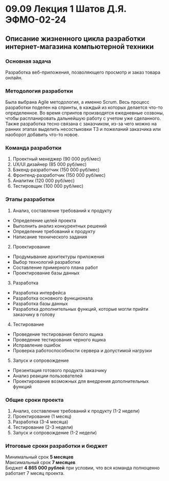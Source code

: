 # 09.09 Лекция 1 Шатов Д.Я. ЭФМО-02-24

## Описание жизненного цикла разработки интернет-магазина компьютерной техники

### Основная задача
Разработка веб-приложения, позволяющего просмотр и заказ товара онлайн.

### Методология разработки 
Была выбрана Agile методология, а именно Scrum. 
Весь процесс разработки поделен на спринты, в каждый из которых делается что-то определенное. Во время спринтов производятся ежедневные созвоны, чтобы распланировать дальнейшую работу с учетом уже сделанного.
Также разработка тесно связана с заказчиком, из-за чего можно на ранних этапах выделить несостыковки ТЗ и пожеланий заказчика или наоборот добавить что-то новое.

### Команда разработки 
  1. Проектный менеджер (90 000 руб/мес)
  2. UX/UI дизайнер (85 000 руб/мес)
  3. Бэкенд-разработчик (150 000 руб/мес)
  4. Фронтенд-разработчик (150 000 руб/мес)
  6. Аналитик (120 000 руб/мес)
  7. Тестировщик (100 000 руб/мес)

### Этапы разработки 
  1) Анализ, составление требований к продукту  
   * Определение целей проекта
   * Выполнить анализ конкурентных решений 
   * Определение требований к продукту
   * Написание технического задания  
  2) Проектирование  
   * Продумывание архитектуры приложения
   * Выбор технологий разработки
   * Составление примерного плана работ
   * Проектирование базы данных
  3) Разработка
   * Разработка интерфейса
   * Разработка основного функционала
   * Разработка базы данных
   * Разработка дополнительных функций, которые могли прийти заказчику в голову
    
  4) Тестирование
   * Проведение тестирования белого ящика
   * Проведение тестирования черного ящика
   * Исправление ошибок
   * Проверка работоспособности сервера и допустимой нагрузки
     
  5) Запуск и сопровождение
   * Презентация готового продукта заказчику
   * Анализ реакции пользователей
   * Проектирование возможных для внедрения дополнительных функций
   
### Общие сроки проекта
   1) Анализ, составление требований к продукту  (1-2 недели)
   2) Проектирование (1 месяц)
   3) Разработка (3-4 месяца)
   4) Тестирование (2-3 недели)
   5) Запуск и сопровождение (1-2 недели)
  
   ### Итоговые сроки разработки и бюджет
   Минимальный срок **5 месяцев**  
   Максимальный срок **7 месяцев**  
   Бюджет **4 865 000 рублей** при условии, что вся команда полноценно работает 7 месяц проекта.
